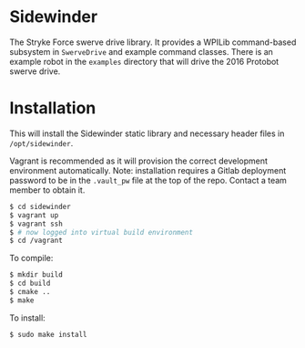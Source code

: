 # Sidewinder

The Stryke Force swerve drive library. It provides a WPILib command-based subsystem in `SwerveDrive` and example command classes. There is an example robot in the `examples` directory that will drive the 2016 Protobot swerve drive.

# Installation

This will install the Sidewinder static library and necessary header files in `/opt/sidewinder`.

Vagrant is recommended as it will provision the correct development environment automatically. Note: installation requires a Gitlab deployment password to be in the `.vault_pw` file at the top of the repo. Contact a team member to obtain it.

```sh
$ cd sidewinder
$ vagrant up
$ vagrant ssh
$ # now logged into virtual build environment
$ cd /vagrant
```

To compile:

```sh
$ mkdir build
$ cd build
$ cmake ..
$ make
```

To install:

```sh
$ sudo make install
```
